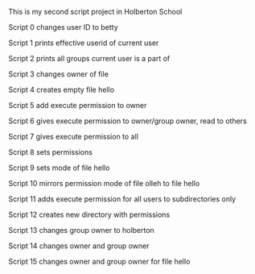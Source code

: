 This is my second script project in Holberton School

Script 0 changes user ID to betty

Script 1 prints effective userid of current user

Script 2 prints all groups current user is a part of

Script 3 changes owner of file

Script 4 creates empty file hello

Script 5 add execute permission to owner

Script 6 gives execute permission to owner/group owner, read to others

Script 7 gives execute permission to all

Script 8 sets permissions

Script 9 sets mode of file hello

Script 10 mirrors permission mode of file olleh to file hello

Script 11 adds execute permission for all users to subdirectories only

Script 12 creates new directory with permissions

Script 13 changes group owner to holberton

Script 14 changes owner and group owner

Script 15 changes owner and group owner for file hello

